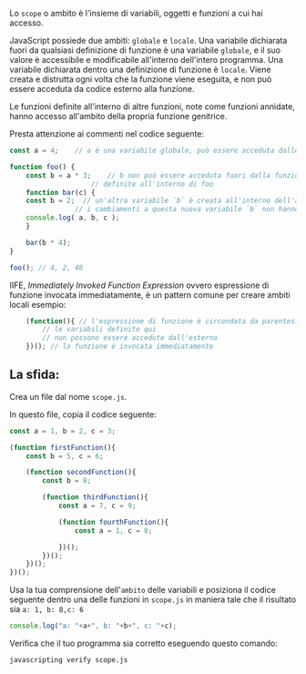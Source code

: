 Lo `scope` o ambito è l'insieme di variabili, oggetti e funzioni a cui hai accesso.

JavaScript possiede due ambiti: `globale` e `locale`. Una variabile dichiarata fuori da qualsiasi definizione di funzione è una variabile `globale`, e il suo valore è accessibile e modificabile all'interno dell'intero programma. Una variabile dichiarata dentro una definizione di funzione è `locale`. Viene creata e distrutta ogni volta che la funzione viene eseguita, e non può essere acceduta da codice esterno alla funzione.

Le funzioni definite all'interno di altre funzioni, note come funzioni annidate, hanno accesso all'ambito della propria funzione genitrice.

Presta attenzione ai commenti nel codice seguente:

```js
const a = 4;	// a è una variabile globale, può essere acceduta dalle funzioni seguenti

function foo() {
	const b = a * 3;	// b non può essere acceduta fuori dalla funzione foo, ma può essere acceduta dalle funzioni
					// definite all'interno di foo
	function bar(c) {
	const b = 2;  // un'altra variabile `b` è creata all'interno dell'ambito della funzione bar
				// i cambiamenti a questa nuova variabile `b` non hanno effetto sulla variabile `b` precedente
	console.log( a, b, c );
	}

	bar(b * 4);
}

foo(); // 4, 2, 48
```
IIFE, _Immediately Invoked Function Expression_ ovvero espressione di funzione invocata immediatamente, è un pattern comune per creare ambiti locali
esempio:
```js
	(function(){ // l'espressione di funzione è circondata da parentesi
		// le variabili definite qui
		// non possono essere accedute dall'esterno
	})(); // la funzione è invocata immediatamente
```
## La sfida:

Crea un file dal nome `scope.js`.

In questo file, copia il codice seguente:
```js
const a = 1, b = 2, c = 3;

(function firstFunction(){
	const b = 5, c = 6;

	(function secondFunction(){
		const b = 8;

		(function thirdFunction(){
			const a = 7, c = 9;

			(function fourthFunction(){
				const a = 1, c = 8;

			})();
		})();
	})();
})();
```

Usa la tua comprensione dell'`ambito` delle variabili e posiziona il codice seguente dentro una delle funzioni in `scope.js`
in maniera tale che il risultato sia `a: 1, b: 8,c: 6`
```js
console.log("a: "+a+", b: "+b+", c: "+c);
```

Verifica che il tuo programma sia corretto eseguendo questo comando:

```bash
javascripting verify scope.js
```
